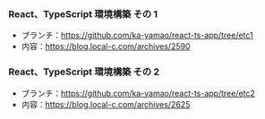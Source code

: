 ### React、TypeScript 環境構築 その 1

- ブランチ：https://github.com/ka-yamao/react-ts-app/tree/etc1
- 内容：https://blog.local-c.com/archives/2590

### React、TypeScript 環境構築 その 2

- ブランチ：https://github.com/ka-yamao/react-ts-app/tree/etc2
- 内容：https://blog.local-c.com/archives/2625
